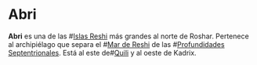 # Abri

**Abri** es una de las #[Islas Reshi](locations/reshi-isles) más grandes al norte de Roshar. Pertenece al archipiélago que separa el #[Mar de Reshi](locations/reshi-sea) de las #[Profundidades Septentrionales](locations/northern-depths). Está al este de#[Quili](locations/quili) y al oeste de Kadrix. 
